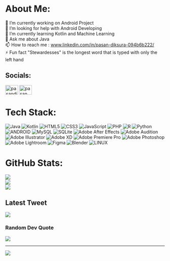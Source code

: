 # About Me:
🔭 I’m currently working on Android Project<br>🤝 I’m looking for help with Android Developing<br>🌱 I’m currently learning Kotlin and Machine Learning<br>💬 Ask me about Java<br>📫 How to reach me : www.linkedin.com/in/pasan-diksura-094b6b222/<br>⚡ Fun fact "Stewardesses" is the longest word that is typed with only the left hand


## Socials:
<!--
[![LinkedIn](https://img.shields.io/badge/LinkedIn-%230077B5.svg?logo=linkedin&logoColor=white)](https://linkedin.com/in/https://www.linkedin.com/in/pasan-diksura-094b6b222/) [![Twitter](https://img.shields.io/badge/Twitter-%231DA1F2.svg?logo=Twitter&logoColor=white)](https://twitter.com/https://twitter.com/home) -->

<p align="left">
<a href="https://twitter.com/pasandiksura" target="blank"><img align="center" src="https://raw.githubusercontent.com/rahuldkjain/github-profile-readme-generator/master/src/images/icons/Social/twitter.svg" alt="pasandiksura" height="30" width="40" /></a>
<a href="https://linkedin.com/in/pasan diksura" target="blank"><img align="center" src="https://raw.githubusercontent.com/rahuldkjain/github-profile-readme-generator/master/src/images/icons/Social/linked-in-alt.svg" alt="pasan diksura" height="30" width="40" /></a>
</p>

# Tech Stack:
![Java](https://img.shields.io/badge/java-%23ED8B00.svg?style=flat&logo=java&logoColor=white) ![Kotlin](https://img.shields.io/badge/kotlin-%230095D5.svg?style=flat&logo=kotlin&logoColor=white) ![HTML5](https://img.shields.io/badge/html5-%23E34F26.svg?style=flat&logo=html5&logoColor=white) ![CSS3](https://img.shields.io/badge/css3-%231572B6.svg?style=flat&logo=css3&logoColor=white) ![JavaScript](https://img.shields.io/badge/javascript-%23323330.svg?style=flat&logo=javascript&logoColor=%23F7DF1E) ![PHP](https://img.shields.io/badge/php-%23777BB4.svg?style=flat&logo=php&logoColor=white) ![R](https://img.shields.io/badge/r-%23276DC3.svg?style=flat&logo=r&logoColor=white) ![Python](https://img.shields.io/badge/python-3670A0?style=flat&logo=python&logoColor=ffdd54) ![ANDROID](https://img.shields.io/badge/android-%2320232a.svg?style=flat&logo=android&logoColor=%a4c639) ![MySQL](https://img.shields.io/badge/mysql-%2300f.svg?style=flat&logo=mysql&logoColor=white) ![SQLite](https://img.shields.io/badge/sqlite-%2307405e.svg?style=flat&logo=sqlite&logoColor=white) ![Adobe After Effects](https://img.shields.io/badge/Adobe%20After%20Effects-9999FF.svg?style=flat&logo=Adobe%20After%20Effects&logoColor=white) ![Adobe Audition](https://img.shields.io/badge/Adobe%20Audition-9999FF.svg?style=flat&logo=Adobe%20Audition&logoColor=white) ![Adobe Illustrator](https://img.shields.io/badge/adobeillustrator-%23FF9A00.svg?style=flat&logo=adobeillustrator&logoColor=white) ![Adobe XD](https://img.shields.io/badge/Adobe%20XD-470137?style=flat&logo=Adobe%20XD&logoColor=#FF61F6) ![Adobe Premiere Pro](https://img.shields.io/badge/Adobe%20Premiere%20Pro-9999FF.svg?style=flat&logo=Adobe%20Premiere%20Pro&logoColor=white) ![Adobe Photoshop](https://img.shields.io/badge/adobephotoshop-%2331A8FF.svg?style=flat&logo=adobephotoshop&logoColor=white) ![Adobe Lightroom](https://img.shields.io/badge/Adobe%20Lightroom-31A8FF.svg?style=flat&logo=Adobe%20Lightroom&logoColor=white) 	![Figma](https://img.shields.io/badge/figma-%23F24E1E.svg?style=flat&logo=figma&logoColor=white) ![Blender](https://img.shields.io/badge/blender-%23F5792A.svg?style=flat&logo=blender&logoColor=white) ![LINUX](https://img.shields.io/badge/Linux-FCC624?style=flat&logo=linux&logoColor=black)
# GitHub Stats:
![](https://github-readme-stats.vercel.app/api?username=Diksura&theme=dark&hide_border=true&include_all_commits=true&count_private=true)<br/>
![](https://github-readme-streak-stats.herokuapp.com/?user=Diksura&theme=dark&hide_border=true)<br/>
![](https://github-readme-stats.vercel.app/api/top-langs/?username=Diksura&theme=dark&hide_border=true&include_all_commits=true&count_private=true&layout=compact)

## Latest Tweet
[![](https://gtce.itsvg.in/api?username=https://twitter.com/home)](https://github.com/VishwaGauravIn/github-twitter-card-embed)

### Random Dev Quote
![](https://quotes-github-readme.vercel.app/api?type=horizontal&theme=dark)

---
[![](https://visitcount.itsvg.in/api?id=Diksura&icon=0&color=0)](https://visitcount.itsvg.in)
